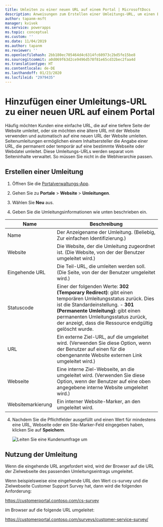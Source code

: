 ```yaml
---
title: Umleiten zu einer neuen URL auf einem Portal | MicrosoftDocs
description: Anweisungen zum Erstellen einer Umleitungs-URL, um einen Benutzer an eine andere Seite in einer Seite umzuleiten.
author: tapanm-msft
manager: kvivek
ms.service: powerapps
ms.topic: conceptual
ms.custom: ''
ms.date: 11/04/2019
ms.author: tapanm
ms.reviewer: ''
ms.openlocfilehash: 2bb180ec705464d4c6314fc60973c2bd5fe15be8
ms.sourcegitcommit: a0d069f63d2ce9496d578f81e65cd32bec2faa4d
ms.translationtype: HT
ms.contentlocale: de-DE
ms.lasthandoff: 01/23/2020
ms.locfileid: "2979435"
---
```

# <a name="add-a-redirect-url-to-a-new-url-on-a-portal"></a>Hinzufügen einer Umleitungs-URL zu einer neuen URL auf einem Portal

Häufig möchten Kunden eine einfache URL, die auf eine tiefere Seite der Website umleitet, oder sie möchten eine ältere URL mit der Website verwenden und automatisch auf eine neuen URL der Website umleiten. Seitenumleitungen ermöglichen einem Inhaltsersteller die Angabe einer URL, die permanent oder temporär auf eine bestimmte Webseite oder Webdatei umleitet. Diese Umleitungs-URLs werden separat vom Seiteninhalte verwaltet. So müssen Sie nicht in die Webhierarchie passen.

## <a name="create-a-redirect"></a>Erstellen einer Umleitung

1. Öffnen Sie die [Portalverwaltungs-App](configure-portal.md).

2. Gehen Sie zu **Portale** > **Website** > **Umleitungen**.

3. Wählen Sie **Neu** aus.

4. Geben Sie die Umleitungsinformationen wie unten beschrieben ein.

| Name        | Beschreibung                                                                                                                                  |
|-------------|----------------------------------------------------------------------------------------------------------------------------------------------|
| Name        | Der Anzeigename der Umleitung. (Beliebig, Zur einfachen Identifizierung.)                                                              |
| Website     | Die Website, der die Umleitung zugeordnet ist. (Die Website, von der der Benutzer umgeleitet wird.)                                                         |
| Eingehende URL | Die Teil-URL, die umleiten werden soll. (Die Seite, von der der Benutzer umgeleitet wird.)                                                            |
| Statuscode | Einer der folgenden Werte:  **302 (Temporary Redirect)**: gibt einen temporären Umleitungsstatus zurück. Dies ist die Standardeinstellung.                                               -   **301 (Permanente Umleitung)**: gibt einen permanenten Umleitungsstatus zurück, der anzeigt, dass die Ressource endgültig gelöscht wurde.                          |
| URL         | Ein externe Ziel-URL, auf die umgeleitet wird. (Verwenden Sie diese Option, wenn der Benutzer auf einen für die obengenannte Website externen Link umgeleitet wird.)                            |
| Webseite    | Eine interne Ziel-Webseite, an die umgeleitet wird. (Verwenden Sie diese Option, wenn der Benutzer auf eine oben angegebene interne Website umgeleitet wird.) |
| Websitemarkierung | Ein interner Website-Marker, an den umgeleitet wird.                                                                                           |

4. Nachdem Sie die Pflichtfelder ausgefüllt und einen Wert für mindestens eine URL, Webseite oder ein Site-Marker-Feld eingegeben haben, klicken Sie auf **Speichern**.

    ![Leiten Sie eine Kundenumfrage um](../media/redirect-customer-survey.png "Leiten Sie eine Kundenumfrage um")  

## <a name="use-the-redirect"></a>Nutzung der Umleitung

Wenn die eingehende URL angefordert wird, wird der Browser auf die URL der Zielwebseite des passenden Umleitungseintrags umgeleitet.

Wenn beispielsweise eine eingehende URL den Wert cs-survey und die Zielwebseite Customer Support Survey hat, dann wird die folgenden Anforderung:

https://customerportal.contoso.com/cs-survey

im Browser auf die folgende URL umgeleitet:

https://customerportal.contoso.com/surveys/customer-service-survey/

